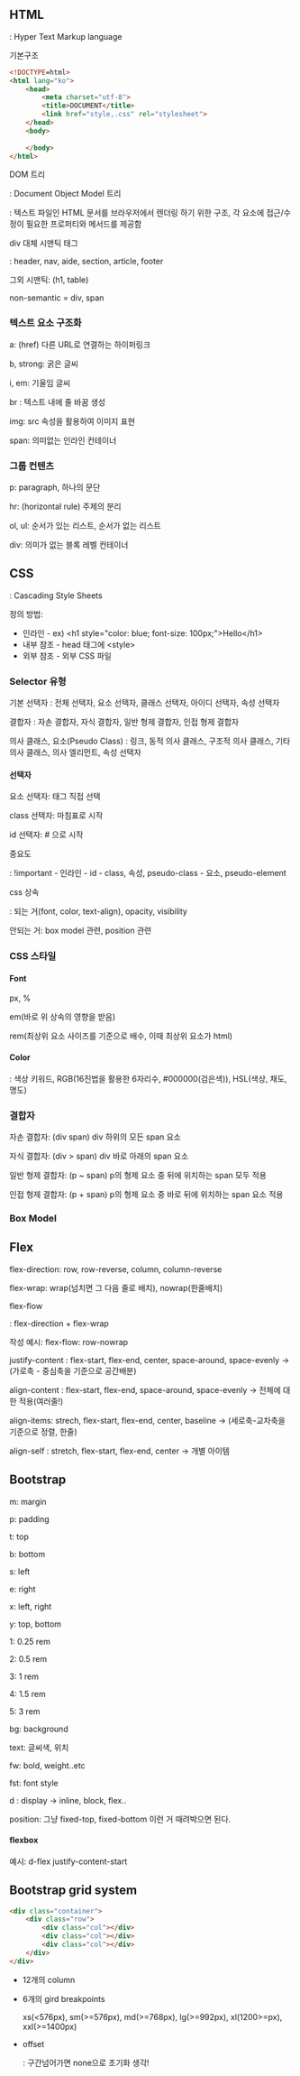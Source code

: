 ## HTML

: Hyper Text Markup language

기본구조

```html
<!DOCTYPE=html>
<html lang="ko">
    <head>
        <meta charset="utf-8">
        <title>DOCUMENT</title>
        <link href="style,.css" rel="stylesheet">
    </head>
    <body>
        
    </body>
</html>
```



DOM 트리

: Document Object Model 트리

: 텍스트 파일인 HTML 문서를 브라우저에서 렌더링 하기 위한 구조, 각 요소에 접근/수정이 필요한 프로퍼티와 메서드를 제공함

div 대체 시맨틱 태그

: header, nav, aide, section, article, footer 

그외 시맨틱:  (h1, table)

non-semantic = div, span



### 텍스트 요소 구조화

a: (href) 다른 URL로 연결하는 하이퍼링크

b, strong: 굵은 글씨

i, em: 기울임 글씨

br : 텍스트 내에 줄 바꿈 생성

img: src 속성을 활용하여 이미지 표현

span: 의미없는 인라인 컨테이너



### 그룹 컨텐츠

p: paragraph, 하나의 문단

hr: (horizontal rule) 주제의 분리

ol, ul: 순서가 있는 리스트, 순서가 없는 리스트

div: 의미가 없는 블록 레벨 컨테이너



## CSS

: Cascading Style Sheets



정의 방법:

- 인라인 - ex) \<h1 style="color: blue; font-size: 100px;">Hello\</h1>
- 내부 참조 - head 태그에 \<style>
- 외부 참조 - 외부 CSS 파일 



### Selector 유형

기본 선택자 : 전체 선택자, 요소 선택자, 클래스 선택자, 아이디 선택자, 속성 선택자

결합자 : 자손 결합자, 자식 결합자, 일반 형제 결합자, 인접 형제 결합자

의사 클래스, 요소(Pseudo Class) : 링크, 동적 의사 클래스, 구조적 의사 클래스, 기타 의사 클래스, 의사 엘리먼트, 속성 선택자



#### 선택자

요소 선택자: 태그 직접 선택

class 선택자: 마침표로 시작

id 선택자: # 으로 시작

중요도

: !important - 인라인 - id - class, 속성, pseudo-class - 요소, pseudo-element



css 상속

: 되는 거(font, color, text-align), opacity, visibility

안되는 거: box model 관련, position 관련



### CSS 스타일

#### Font

px, %

em(바로 위 상속의 영향을 받음)

 rem(최상위 요소 사이즈를 기준으로 배수, 이때 최상위 요소가 html)



#### Color

: 색상 키워드, RGB(16진법을 활용한 6자리수, #000000(검은색)), HSL(색상, 채도, 명도)



### 결합자

자손 결합자: (div span) div 하위의 모든 span 요소

자식 결합자: (div > span) div 바로 아래의 span 요소

일반 형제 결합자: (p ~ span) p의 형제 요소 중 뒤에 위치하는 span 모두 적용

인접 형제 결합자: (p + span) p의 형제 요소 중 바로 뒤에 위치하는 span 요소 적용



### Box Model





## Flex

flex-direction: row, row-reverse, column, column-reverse

flex-wrap: wrap(넘치면 그 다음 줄로 배치), nowrap(한줄배치)

flex-flow

: flex-direction + flex-wrap

작성 예시: flex-flow: row-nowrap



justify-content : flex-start, flex-end, center, space-around, space-evenly -> (가로축 - 중심축을 기준으로 공간배분)

align-content : flex-start, flex-end, space-around, space-evenly -> 전체에 대한 적용(여러줄!)

align-items: strech, flex-start, flex-end, center, baseline -> (세로축-교차축을 기준으로 정렬, 한줄)

align-self : stretch, flex-start, flex-end, center -> 개별 아이템



## Bootstrap

m: margin

p: padding



t: top

b: bottom

s: left

e: right

x: left, right

y: top, bottom



1: 0.25 rem

2: 0.5 rem

3: 1 rem

4: 1.5 rem

5: 3 rem



bg: background

text: 글씨색, 위치

fw: bold, weight..etc

fst: font style



d : display -> inline, block, flex..

position: 그냥 fixed-top, fixed-bottom 이런 거 때려박으면 된다. 



#### flexbox

예시: d-flex justify-content-start



## Bootstrap grid system

```html
<div class="container">
    <div class="row">
        <div class="col"></div>
        <div class="col"></div>
        <div class="col"></div>
    </div>    
</div>
```



- 12개의 column



- 6개의 gird breakpoints

  xs(<576px), sm(>=576px), md(>=768px), lg(>=992px), xl(1200>=px), xxl(>=1400px)

- offset

  : 구간넘어가면 none으로 초기화 생각!
